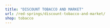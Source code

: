 ```yaml
---
title: "DISCOUNT TOBACCO AND MARKET"
url: /red-springs/discount-tobacco-and-market/
shop: tobacco
---
```

